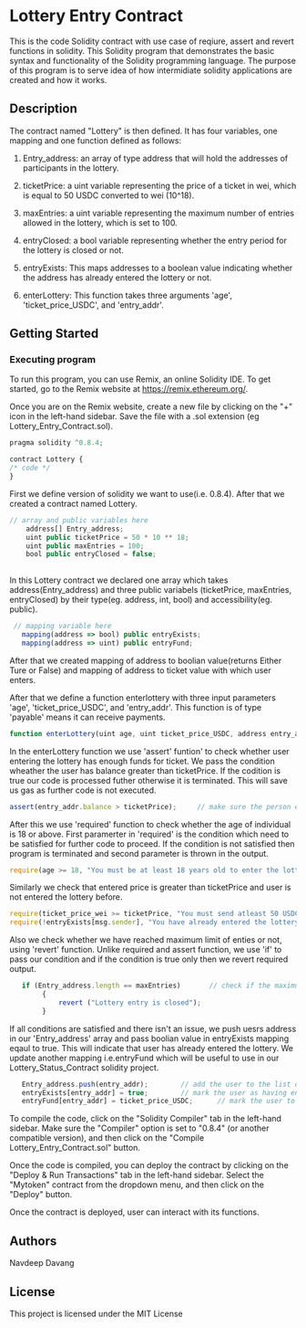 # Lottery Entry Contract

This is the code Solidity contract with use case of reqiure, assert and revert functions in solidity. This Solidity program that demonstrates the basic syntax and functionality of the Solidity programming language. The purpose of this program is to serve idea of how intermidiate solidity applications are created and how it works.

## Description

The contract named "Lottery" is then defined. It has four variables, one mapping and one function defined as follows:

1) Entry_address: an array of type address that will hold the addresses of participants in the lottery.
2) ticketPrice: a uint variable representing the price of a ticket in wei, which is equal to 50 USDC converted to wei (10^18).
3) maxEntries: a uint variable representing the maximum number of entries allowed in the lottery, which is set to 100.
4) entryClosed: a bool variable representing whether the entry period for the lottery is closed or not.

5) entryExists: This maps addresses to a boolean value indicating whether the address has already entered the lottery or not.

6) enterLottery: This function takes three arguments 'age', 'ticket_price_USDC', and 'entry_addr'.


## Getting Started

### Executing program
To run this program, you can use Remix, an online Solidity IDE. To get started, go to the Remix website at https://remix.ethereum.org/.

Once you are on the Remix website, create a new file by clicking on the "+" icon in the left-hand sidebar. Save the file with a .sol extension (eg Lottery_Entry_Contract.sol).

```javascript
pragma solidity ^0.8.4;

contract Lottery {
/* code */
}
```
First we define version of solidity we want to use(i.e. 0.8.4). After that we created a contract named Lottery.

```javascript
// array and public variables here
    address[] Entry_address;
    uint public ticketPrice = 50 * 10 ** 18;
    uint public maxEntries = 100;
    bool public entryClosed = false;
    
```
In this Lottery contract we declared one array which takes address(Entry_address) and three public variabels (ticketPrice, maxEntries, entryClosed) by their type(eg. address, int, bool) and accessibility(eg. public).

```javascript
 // mapping variable here
   mapping(address => bool) public entryExists;
   mapping(address => uint) public entryFund;
 ```   
After that we created mapping of address to boolian value(returns Either Ture or False) and mapping of address to ticket value with which user enters. 

After that we define a function enterlottery with three input parameters 'age', 'ticket_price_USDC', and 'entry_addr'. This function is of type 'payable' means it can receive payments. 
```javascript
function enterLottery(uint age, uint ticket_price_USDC, address entry_addr) public payable {}
 ``` 
 
 In the enterLottery function we use 'assert' funtion' to check whether user entering the lottery has enough funds for ticket. We pass the condition wheather the user has balance greater than ticketPrice. If the codition is true our code is processed futher otherwise it is terminated. This will save us gas as further code is not executed.
 ```javascript
 assert(entry_addr.balance > ticketPrice);     // make sure the person entering the lottery has enough funds for a ticket
 ```

After this we use 'required' function to check whether the age of individual is 18 or above. First paramerter in 'required' is the condition which need to be satisfied for further code to proceed. If the condition is not satisfied then program is terminated and second parameter is thrown in the output. 
 ```javascript
 require(age >= 18, "You must be at least 18 years old to enter the lottery");      // check user age 
```

Similarly we check that entered price is greater than ticketPrice and user is not entered the lottery before.
 ```javascript
 require(ticket_price_wei >= ticketPrice, "You must send atleast 50 USDC to enter the lottery");
 require(!entryExists[msg.sender], "You have already entered the lottery");      // check if the user has already entered
```

Also we check whether we have reached maximum limit of enties or not, using 'revert' function. Unlike required and assert function, we use 'if' to pass our condition and if the condition is true only then we revert required output.
```javascript
   if (Entry_address.length == maxEntries)       // check if the maximum number of entries has been reached
        {
            revert ("Lottery entry is closed");
        }
```

If all conditions are satisfied and there isn't an issue, we push uesrs address in our 'Entry_address' array and pass boolian value in entryExists mapping eqaul to true. This will indicate that user has already entered the lottery. We update another mapping i.e.entryFund which will be useful to use in our Lottery_Status_Contract solidity project.
```javascript
   Entry_address.push(entry_addr);        // add the user to the list of Entry_address
   entryExists[entry_addr] = true;        // mark the user as having entered
   entryFund[entry_addr] = ticket_price_USDC;      // mark the user to ticket value with which he has entered
```

To compile the code, click on the "Solidity Compiler" tab in the left-hand sidebar. Make sure the "Compiler" option is set to "0.8.4" (or another compatible version), and then click on the "Compile Lottery_Entry_Contract.sol" button.

Once the code is compiled, you can deploy the contract by clicking on the "Deploy & Run Transactions" tab in the left-hand sidebar. Select the "Mytoken" contract from the dropdown menu, and then click on the "Deploy" button.

Once the contract is deployed, user can interact with its functions.


## Authors

Navdeep Davang  


## License
This project is licensed under the MIT License


